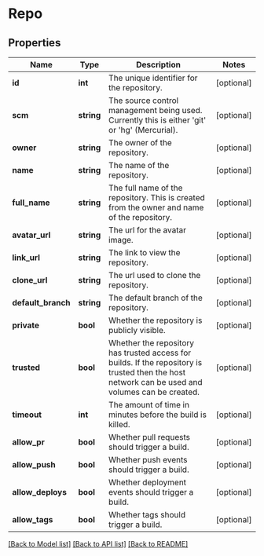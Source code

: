 # Repo

## Properties
Name | Type | Description | Notes
------------ | ------------- | ------------- | -------------
**id** | **int** | The unique identifier for the repository. | [optional] 
**scm** | **string** | The source control management being used.  Currently this is either &#39;git&#39; or &#39;hg&#39; (Mercurial). | [optional] 
**owner** | **string** | The owner of the repository. | [optional] 
**name** | **string** | The name of the repository. | [optional] 
**full_name** | **string** | The full name of the repository.  This is created from the owner and name of the repository. | [optional] 
**avatar_url** | **string** | The url for the avatar image. | [optional] 
**link_url** | **string** | The link to view the repository. | [optional] 
**clone_url** | **string** | The url used to clone the repository. | [optional] 
**default_branch** | **string** | The default branch of the repository. | [optional] 
**private** | **bool** | Whether the repository is publicly visible. | [optional] 
**trusted** | **bool** | Whether the repository has trusted access for builds.  If the repository is trusted then the host network can be used and volumes can be created. | [optional] 
**timeout** | **int** | The amount of time in minutes before the build is killed. | [optional] 
**allow_pr** | **bool** | Whether pull requests should trigger a build. | [optional] 
**allow_push** | **bool** | Whether push events should trigger a build. | [optional] 
**allow_deploys** | **bool** | Whether deployment events should trigger a build. | [optional] 
**allow_tags** | **bool** | Whether tags should trigger a build. | [optional] 

[[Back to Model list]](../README.md#documentation-for-models) [[Back to API list]](../README.md#documentation-for-api-endpoints) [[Back to README]](../README.md)


